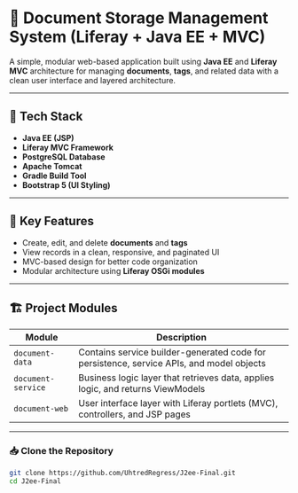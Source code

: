 # 📄 Document Storage Management System (Liferay + Java EE + MVC)

A simple, modular web-based application built using **Java EE** and **Liferay MVC** architecture for managing **documents**, **tags**, and related data with a clean user interface and layered architecture.

---

## 🔧 Tech Stack

- **Java EE (JSP)**
- **Liferay MVC Framework**
- **PostgreSQL Database**
- **Apache Tomcat**
- **Gradle Build Tool**
- **Bootstrap 5 (UI Styling)**

---

## 📌 Key Features

- Create, edit, and delete **documents** and **tags**
- View records in a clean, responsive, and paginated UI
- MVC-based design for better code organization
- Modular architecture using **Liferay OSGi modules**

---

## 🏗️ Project Modules 

| Module | Description |
|--------|-------------|
| `document-data` | Contains service builder-generated code for persistence, service APIs, and model objects |
| `document-service` | Business logic layer that retrieves data, applies logic, and returns ViewModels |
| `document-web` | User interface layer with Liferay portlets (MVC), controllers, and JSP pages |

---


### 📥 Clone the Repository

```bash
git clone https://github.com/UhtredRegress/J2ee-Final.git
cd J2ee-Final

